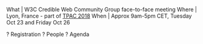 
What | W3C Credible Web Community Group face-to-face meeting
Where | Lyon, France - part of [TPAC 2018](https://www.w3.org/2018/10/TPAC/)
When | Approx 9am-5pm CET, Tuesday Oct 23 and Friday Oct 26

? Registration
? People
? Agenda
